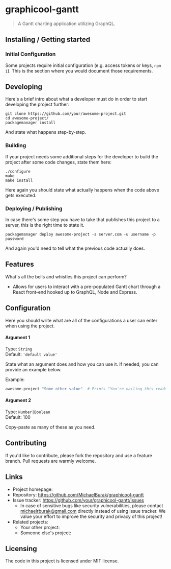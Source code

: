 # graphicool-gantt

> A Gantt charting application utilizing GraphQL.

## Installing / Getting started

### Initial Configuration

Some projects require initial configuration (e.g. access tokens or keys, `npm i`).
This is the section where you would document those requirements.

## Developing

Here's a brief intro about what a developer must do in order to start developing
the project further:

```shell
git clone https://github.com/your/awesome-project.git
cd awesome-project/
packagemanager install
```

And state what happens step-by-step.

### Building

If your project needs some additional steps for the developer to build the
project after some code changes, state them here:

```shell
./configure
make
make install
```

Here again you should state what actually happens when the code above gets
executed.

### Deploying / Publishing

In case there's some step you have to take that publishes this project to a
server, this is the right time to state it.

```shell
packagemanager deploy awesome-project -s server.com -u username -p password
```

And again you'd need to tell what the previous code actually does.

## Features

What's all the bells and whistles this project can perform?

- Allows for users to interact with a pre-populated Gantt chart through a React front-end hooked up to GraphQL, Node and Express.

## Configuration

Here you should write what are all of the configurations a user can enter when
using the project.

#### Argument 1

Type: `String`  
Default: `'default value'`

State what an argument does and how you can use it. If needed, you can provide
an example below.

Example:

```bash
awesome-project "Some other value"  # Prints "You're nailing this readme!"
```

#### Argument 2

Type: `Number|Boolean`  
Default: 100

Copy-paste as many of these as you need.

## Contributing

If you'd like to contribute, please fork the repository and use a feature
branch. Pull requests are warmly welcome.

## Links

- Project homepage:
- Repository: https://github.com/MichaelBurak/graphicool-gantt
- Issue tracker: https://github.com/your/graphicool-gantt/issues
  - In case of sensitive bugs like security vulnerabilities, please contact
    michaelrburak@gmail.com directly instead of using issue tracker. We value your effort
    to improve the security and privacy of this project!
- Related projects:
  - Your other project:
  - Someone else's project:

## Licensing

The code in this project is licensed under MIT license.

